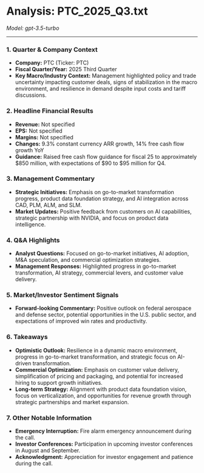 # Analysis: PTC_2025_Q3.txt

*Model: gpt-3.5-turbo*

---

### 1. Quarter & Company Context
- **Company:** PTC (Ticker: PTC)
- **Fiscal Quarter/Year:** 2025 Third Quarter
- **Key Macro/Industry Context:** Management highlighted policy and trade uncertainty impacting customer deals, signs of stabilization in the macro environment, and resilience in demand despite input costs and tariff discussions.

### 2. Headline Financial Results
- **Revenue:** Not specified
- **EPS:** Not specified
- **Margins:** Not specified
- **Changes:** 9.3% constant currency ARR growth, 14% free cash flow growth YoY
- **Guidance:** Raised free cash flow guidance for fiscal 25 to approximately $850 million, with expectations of $90 to $95 million for Q4.

### 3. Management Commentary
- **Strategic Initiatives:** Emphasis on go-to-market transformation progress, product data foundation strategy, and AI integration across CAD, PLM, ALM, and SLM.
- **Market Updates:** Positive feedback from customers on AI capabilities, strategic partnership with NVIDIA, and focus on product data intelligence.

### 4. Q&A Highlights
- **Analyst Questions:** Focused on go-to-market initiatives, AI adoption, M&A speculation, and commercial optimization strategies.
- **Management Responses:** Highlighted progress in go-to-market transformation, AI strategy, commercial levers, and customer value delivery.

### 5. Market/Investor Sentiment Signals
- **Forward-looking Commentary:** Positive outlook on federal aerospace and defense sector, potential opportunities in the U.S. public sector, and expectations of improved win rates and productivity.

### 6. Takeaways
- **Optimistic Outlook:** Resilience in a dynamic macro environment, progress in go-to-market transformation, and strategic focus on AI-driven transformation.
- **Commercial Optimization:** Emphasis on customer value delivery, simplification of pricing and packaging, and potential for increased hiring to support growth initiatives.
- **Long-term Strategy:** Alignment with product data foundation vision, focus on verticalization, and opportunities for revenue growth through strategic partnerships and market expansion.

### 7. Other Notable Information
- **Emergency Interruption:** Fire alarm emergency announcement during the call.
- **Investor Conferences:** Participation in upcoming investor conferences in August and September.
- **Acknowledgment:** Appreciation for investor engagement and patience during the call.